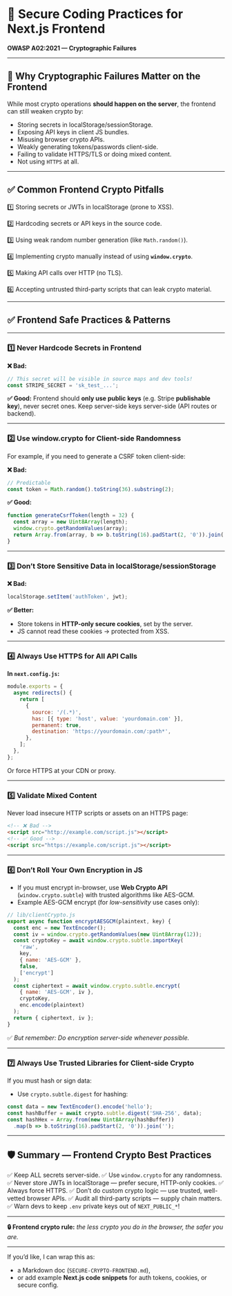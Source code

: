 # 🔐 Secure Coding Practices for Next.js **Frontend**

**OWASP A02:2021 — Cryptographic Failures**

---

## 📌 Why Cryptographic Failures Matter on the Frontend

While most crypto operations **should happen on the server**, the frontend can still weaken crypto by:

* Storing secrets in localStorage/sessionStorage.
* Exposing API keys in client JS bundles.
* Misusing browser crypto APIs.
* Weakly generating tokens/passwords client-side.
* Failing to validate HTTPS/TLS or doing mixed content.
* Not using `HTTPS` at all.

---

## ✅ Common Frontend Crypto Pitfalls

1️⃣ Storing secrets or JWTs in localStorage (prone to XSS).

2️⃣ Hardcoding secrets or API keys in the source code.

3️⃣ Using weak random number generation (like `Math.random()`).

4️⃣ Implementing crypto manually instead of using **`window.crypto`**.

5️⃣ Making API calls over HTTP (no TLS).

6️⃣ Accepting untrusted third-party scripts that can leak crypto material.

---

## ✅ Frontend Safe Practices & Patterns

---

### 1️⃣ Never Hardcode Secrets in Frontend

**❌ Bad:**

```js
// This secret will be visible in source maps and dev tools!
const STRIPE_SECRET = 'sk_test_...'; 
```

**✅ Good:**
Frontend should **only use public keys** (e.g. Stripe **publishable key**), never secret ones.
Keep server-side keys server-side (API routes or backend).

---

### 2️⃣ Use **window\.crypto** for Client-side Randomness

For example, if you need to generate a CSRF token client-side:

**❌ Bad:**

```js
// Predictable
const token = Math.random().toString(36).substring(2);
```

**✅ Good:**

```js
function generateCsrfToken(length = 32) {
  const array = new Uint8Array(length);
  window.crypto.getRandomValues(array);
  return Array.from(array, b => b.toString(16).padStart(2, '0')).join('');
}
```

---

### 3️⃣ Don’t Store Sensitive Data in localStorage/sessionStorage

**❌ Bad:**

```js
localStorage.setItem('authToken', jwt);
```

**✅ Better:**

* Store tokens in **HTTP-only secure cookies**, set by the server.
* JS cannot read these cookies → protected from XSS.

---

### 4️⃣ Always Use HTTPS for All API Calls

**In `next.config.js`:**

```js
module.exports = {
  async redirects() {
    return [
      {
        source: '/(.*)',
        has: [{ type: 'host', value: 'yourdomain.com' }],
        permanent: true,
        destination: 'https://yourdomain.com/:path*',
      },
    ];
  },
};
```

Or force HTTPS at your CDN or proxy.

---

### 5️⃣ Validate Mixed Content

Never load insecure HTTP scripts or assets on an HTTPS page:

```html
<!-- ❌ Bad -->
<script src="http://example.com/script.js"></script>
<!-- ✅ Good -->
<script src="https://example.com/script.js"></script>
```

---

### 6️⃣ Don’t Roll Your Own Encryption in JS

* If you must encrypt in-browser, use **Web Crypto API** (`window.crypto.subtle`) with trusted algorithms like AES-GCM.
* Example AES-GCM encrypt (for *low-sensitivity* use cases only):

```js
// lib/clientCrypto.js
export async function encryptAESGCM(plaintext, key) {
  const enc = new TextEncoder();
  const iv = window.crypto.getRandomValues(new Uint8Array(12));
  const cryptoKey = await window.crypto.subtle.importKey(
    'raw',
    key,
    { name: 'AES-GCM' },
    false,
    ['encrypt']
  );
  const ciphertext = await window.crypto.subtle.encrypt(
    { name: 'AES-GCM', iv },
    cryptoKey,
    enc.encode(plaintext)
  );
  return { ciphertext, iv };
}
```

✅ *But remember: Do encryption server-side whenever possible.*

---

### 7️⃣ Always Use Trusted Libraries for Client-side Crypto

If you must hash or sign data:

* Use `crypto.subtle.digest` for hashing:

```js
const data = new TextEncoder().encode('hello');
const hashBuffer = await crypto.subtle.digest('SHA-256', data);
const hashHex = Array.from(new Uint8Array(hashBuffer))
  .map(b => b.toString(16).padStart(2, '0')).join('');
```

---

## 🛡️ Summary — Frontend Crypto Best Practices

✅ Keep ALL secrets server-side.
✅ Use `window.crypto` for any randomness.
✅ Never store JWTs in localStorage — prefer secure, HTTP-only cookies.
✅ Always force HTTPS.
✅ Don’t do custom crypto logic — use trusted, well-vetted browser APIs.
✅ Audit all third-party scripts — supply chain matters.
✅ Warn devs to keep `.env` private keys out of `NEXT_PUBLIC_*`!

---

**🔒 Frontend crypto rule:** *the less crypto you do in the browser, the safer you are.*

---

If you’d like, I can wrap this as:

* a Markdown doc (`SECURE-CRYPTO-FRONTEND.md`),
* or add example **Next.js code snippets** for auth tokens, cookies, or secure config.
